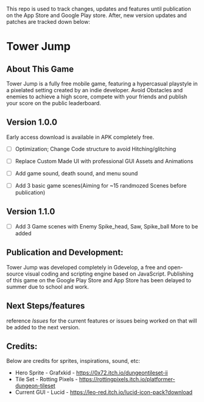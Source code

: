 This repo is used to track changes, updates and features until publication on the App Store and Google Play store. After, new version updates and patches are tracked down below:


# Tower Jump

## About This Game
Tower Jump is a fully free mobile game, featuring a hypercasual playstyle in a pixelated setting created by an indie developer. Avoid Obstacles and enemies to achieve a high score, compete with your friends and publish your score on the public leaderboard.

## Version 1.0.0
Early access download is available in APK completely free.
- [ ] Optimization; Change Code structure to avoid Hitching/glitching 
- [ ] Replace Custom Made UI with professional GUI Assets and Animations
- [ ] Add game sound, death sound, and menu sound
- [ ] Add 3 basic game scenes(Aiming for ~15 randmozed Scenes before publication)


## Version 1.1.0
- [ ] Add 3 Game scenes with Enemy Spike_head, Saw, Spike_ball
More to be added

## Publication and Development:
Tower Jump was developed completely in Gdevelop, a free and open-source visual coding and scripting engine based on JavaScript. Publishing of this game on the Google Play Store and App Store has been delayed to summer due to school and work.

## Next Steps/features
reference *Issues* for the current features or issues being worked on that will be added to the next version.

## Credits:
Below are credits for sprites, inspirations, sound, etc:
* Hero Sprite  - Grafxkid - https://0x72.itch.io/dungeontileset-ii
* Tile Set - Rotting Pixels - https://rottingpixels.itch.io/platformer-dungeon-tileset
* Current GUI - Lucid - https://leo-red.itch.io/lucid-icon-pack?download
